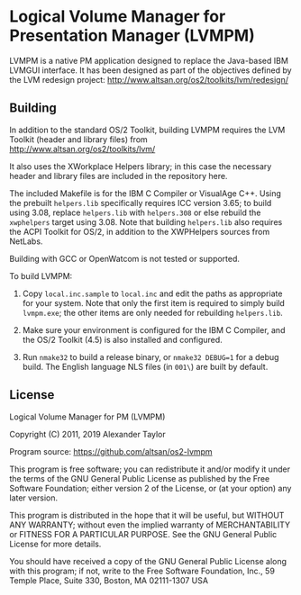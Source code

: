 Logical Volume Manager for Presentation Manager (LVMPM)
=======================================================

LVMPM is a native PM application designed to replace the Java-based IBM LVMGUI
interface.  It has been designed as part of the objectives defined by the LVM 
redesign project: http://www.altsan.org/os2/toolkits/lvm/redesign/


Building
--------

In addition to the standard OS/2 Toolkit, building LVMPM requires the LVM 
Toolkit (header and library files) from http://www.altsan.org/os2/toolkits/lvm/

It also uses the XWorkplace Helpers library; in this case the necessary header
and library files are included in the repository here.  

The included Makefile is for the IBM C Compiler or VisualAge C++.  Using the 
prebuilt `helpers.lib` specifically requires ICC version 3.65; to build using
3.08, replace `helpers.lib` with `helpers.308` or else rebuild the `xwphelpers`
target using 3.08.  Note that building `helpers.lib` also requires the ACPI
Toolkit for OS/2, in addition to the XWPHelpers sources from NetLabs.

Building with GCC or OpenWatcom is not tested or supported. 

To build LVMPM: 

1. Copy `local.inc.sample` to `local.inc` and edit the paths as appropriate for
   your system.  Note that only the first item is required to simply build
   `lvmpm.exe`; the other items are only needed for rebuilding `helpers.lib`.

2. Make sure your environment is configured for the IBM C Compiler, and the
   OS/2 Toolkit (4.5) is also installed and configured.

3. Run `nmake32` to build a release binary, or `nmake32 DEBUG=1` for a debug
   build.  The English language NLS files (in `001\`) are built by default.


License
-------

Logical Volume Manager for PM (LVMPM)

Copyright (C) 2011, 2019 Alexander Taylor

Program source: https://github.com/altsan/os2-lvmpm

This program is free software; you can redistribute it and/or modify
it under the terms of the GNU General Public License as published by
the Free Software Foundation; either version 2 of the License, or
(at your option) any later version.

This program is distributed in the hope that it will be useful,
but WITHOUT ANY WARRANTY; without even the implied warranty of
MERCHANTABILITY or FITNESS FOR A PARTICULAR PURPOSE.  See the
GNU General Public License for more details.

You should have received a copy of the GNU General Public License
along with this program; if not, write to the Free Software
Foundation, Inc., 59 Temple Place, Suite 330, Boston, MA  02111-1307  USA
